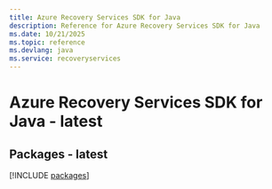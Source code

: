 ```yaml
---
title: Azure Recovery Services SDK for Java
description: Reference for Azure Recovery Services SDK for Java
ms.date: 10/21/2025
ms.topic: reference
ms.devlang: java
ms.service: recoveryservices
---
```

# Azure Recovery Services SDK for Java - latest
## Packages - latest
[!INCLUDE [packages](recovery-services-index.md)]